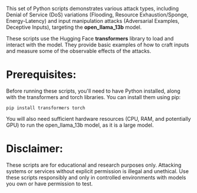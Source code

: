 This set of Python scripts demonstrates various attack types, including Denial of Service (DoS) variations (Flooding, Resource Exhaustion/Sponge, Energy-Latency) and input manipulation attacks (Adversarial Examples, Deceptive Inputs), targeting the **open_llama_13b** model.

These scripts use the Hugging Face **transformers** library to load and interact with the model. They provide basic examples of how to craft inputs and measure some of the observable effects of the attacks.

# Prerequisites:

Before running these scripts, you'll need to have Python installed, along with the transformers and torch libraries. You can install them using pip:
```
pip install transformers torch
```
You will also need sufficient hardware resources (CPU, RAM, and potentially GPU) to run the open_llama_13b model, as it is a large model.

# Disclaimer:

These scripts are for educational and research purposes only. Attacking systems or services without explicit permission is illegal and unethical. Use these scripts responsibly and only in controlled environments with models you own or have permission to test.